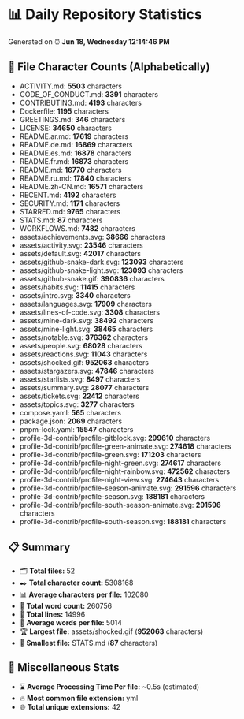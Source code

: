 # 📊 Daily Repository Statistics
Generated on ⏰ **Jun 18, Wednesday 12:14:46 PM**

## 📂 File Character Counts (Alphabetically)
- ACTIVITY.md: **5503** characters
- CODE_OF_CONDUCT.md: **3391** characters
- CONTRIBUTING.md: **4193** characters
- Dockerfile: **1195** characters
- GREETINGS.md: **346** characters
- LICENSE: **34650** characters
- README.ar.md: **17619** characters
- README.de.md: **16869** characters
- README.es.md: **16878** characters
- README.fr.md: **16873** characters
- README.md: **16770** characters
- README.ru.md: **17840** characters
- README.zh-CN.md: **16571** characters
- RECENT.md: **4192** characters
- SECURITY.md: **1171** characters
- STARRED.md: **9765** characters
- STATS.md: **87** characters
- WORKFLOWS.md: **7482** characters
- assets/achievements.svg: **38666** characters
- assets/activity.svg: **23546** characters
- assets/default.svg: **42017** characters
- assets/github-snake-dark.svg: **123093** characters
- assets/github-snake-light.svg: **123093** characters
- assets/github-snake.gif: **390836** characters
- assets/habits.svg: **11415** characters
- assets/intro.svg: **3340** characters
- assets/languages.svg: **17909** characters
- assets/lines-of-code.svg: **3308** characters
- assets/mine-dark.svg: **38492** characters
- assets/mine-light.svg: **38465** characters
- assets/notable.svg: **376362** characters
- assets/people.svg: **68028** characters
- assets/reactions.svg: **11043** characters
- assets/shocked.gif: **952063** characters
- assets/stargazers.svg: **47846** characters
- assets/starlists.svg: **8497** characters
- assets/summary.svg: **28077** characters
- assets/tickets.svg: **22412** characters
- assets/topics.svg: **3277** characters
- compose.yaml: **565** characters
- package.json: **2069** characters
- pnpm-lock.yaml: **15547** characters
- profile-3d-contrib/profile-gitblock.svg: **299610** characters
- profile-3d-contrib/profile-green-animate.svg: **274618** characters
- profile-3d-contrib/profile-green.svg: **171203** characters
- profile-3d-contrib/profile-night-green.svg: **274617** characters
- profile-3d-contrib/profile-night-rainbow.svg: **472562** characters
- profile-3d-contrib/profile-night-view.svg: **274643** characters
- profile-3d-contrib/profile-season-animate.svg: **291596** characters
- profile-3d-contrib/profile-season.svg: **188181** characters
- profile-3d-contrib/profile-south-season-animate.svg: **291596** characters
- profile-3d-contrib/profile-south-season.svg: **188181** characters

## 📋 Summary
- 🗂️ **Total files:** 52
- ✒️ **Total character count:** 5308168
- 📊 **Average characters per file:** 102080
- 📝 **Total word count:** 260756
- 🧾 **Total lines:** 14996
- 📐 **Average words per file:** 5014
- 🏆 **Largest file:** assets/shocked.gif (**952063** characters)
- 🥉 **Smallest file:** STATS.md (**87** characters)

## 🌟 Miscellaneous Stats
- ⌛ **Average Processing Time Per file:** ~0.5s (estimated)
- 🔥 **Most common file extension:** yml
- 🌐 **Total unique extensions:** 42

